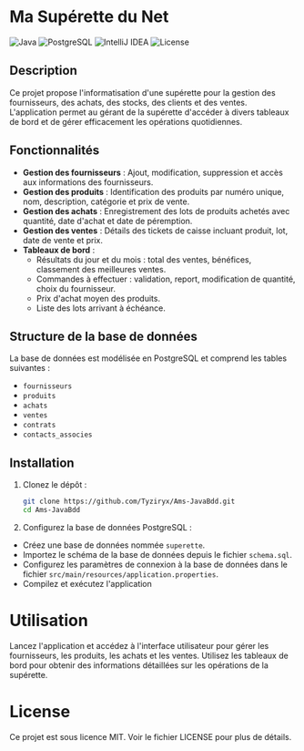 # Ma Supérette du Net

![Java](https://img.shields.io/badge/Java-8-blue)
![PostgreSQL](https://img.shields.io/badge/PostgreSQL-14.5-blue)
![IntelliJ IDEA](https://img.shields.io/badge/IDE-IntelliJ%20IDEA-orange)
![License](https://img.shields.io/badge/License-MIT-green)

## Description

Ce projet propose l'informatisation d'une supérette pour la gestion des fournisseurs, des achats, des stocks, des clients et des ventes. L'application permet au gérant de la supérette d'accéder à divers tableaux de bord et de gérer efficacement les opérations quotidiennes.

## Fonctionnalités

- **Gestion des fournisseurs** : Ajout, modification, suppression et accès aux informations des fournisseurs.
- **Gestion des produits** : Identification des produits par numéro unique, nom, description, catégorie et prix de vente.
- **Gestion des achats** : Enregistrement des lots de produits achetés avec quantité, date d'achat et date de péremption.
- **Gestion des ventes** : Détails des tickets de caisse incluant produit, lot, date de vente et prix.
- **Tableaux de bord** :
    - Résultats du jour et du mois : total des ventes, bénéfices, classement des meilleures ventes.
    - Commandes à effectuer : validation, report, modification de quantité, choix du fournisseur.
    - Prix d'achat moyen des produits.
    - Liste des lots arrivant à échéance.

## Structure de la base de données

La base de données est modélisée en PostgreSQL et comprend les tables suivantes :
- `fournisseurs`
- `produits`
- `achats`
- `ventes`
- `contrats`
- `contacts_associes`

## Installation

1. Clonez le dépôt :
   ```bash
   git clone https://github.com/Tyziryx/Ams-JavaBdd.git
   cd Ams-JavaBdd
   ```
2. Configurez la base de données PostgreSQL :  

- Créez une base de données nommée `superette`.
- Importez le schéma de la base de données depuis le fichier `schema.sql`.
- Configurez les paramètres de connexion à la base de données dans le fichier `src/main/resources/application.properties`.  
- Compilez et exécutez l'application

# Utilisation
Lancez l'application et accédez à l'interface utilisateur pour gérer les fournisseurs, les produits, les achats et les ventes. Utilisez les tableaux de bord pour obtenir des informations détaillées sur les opérations de la supérette.

# License
Ce projet est sous licence MIT. Voir le fichier LICENSE pour plus de détails.